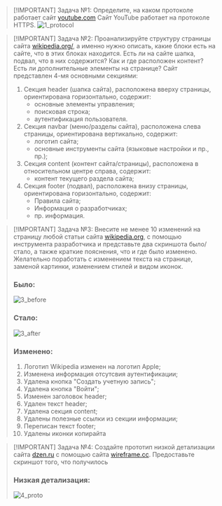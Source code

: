
> [!IMPORTANT] Задача №1: Определите, на каком протоколе работает сайт [youtube.com](https://youtube.com)
> Сайт YouTube работает на протоколе HTTPS.
> ![1_protocol](https://1drv.ms/i/s!Ao_utVYzBZuKhIdLvh19L96XBrC7sg?e=gcS3ia)

> [!IMPORTANT] Задача №2: Проанализируйте структуру страницы сайта [wikipedia.org/](https://ru.wikipedia.org/), а именно нужно описать, какие блоки есть на сайте, что в этих блоках находится. Есть ли на сайте шапка, подвал, что в них содержится? Как и где расположен контент? Есть ли дополнительные элементы на странице?
> Сайт представлен 4-мя основными секциями:
> 	1. Секция header (шапка сайта), расположена вверху страницы, ориентирована горизонтально, содержит:
> 		- основные элементы управления;
> 		- поисковая строка;
> 		- аутентификация пользователя.
> 	2. Секция navbar (меню/разделы сайта), расположена слева страницы, ориентирована вертикально, содержит:
> 		- логотип сайта;
> 		- основные инструменты сайта (языковые настройки и пр., пр.);
> 	3. Секция content (контент сайта/страницы), расположена в относительном центре справа, содержит:
> 		- контент текущего раздела сайта;
> 	4. Секция footer (подвал), расположена внизу страницы, ориентирована горизонтально, содержит:
> 		- Правила сайта;
> 		- Информация о разработчиках;
> 		- пр. информация.

> [!IMPORTANT] Задача №3: Внесите не менее 10 изменений на страницу любой статьи сайта [wikipedia.org](https://ru.wikipedia.org/), с помощью инструмента разработчика и представьте два скриншота было/стало, а также краткие пояснения, что и где было изменено. Желательно поработать с изменением текста на странице, заменой картинки, изменением стилей и видом иконок.
> ### Было:
> ![3_before](https://1drv.ms/i/s!Ao_utVYzBZuKhIdM1fzLssF34XggTg?e=WMcaq7)
> ### Стало:
> ![3_after](https://1drv.ms/i/s!Ao_utVYzBZuKhIdNpnXfCp6LuzmOHw?e=bz9vij)
> ### Изменено:
> 	1. Логотип Wikipedia изменен на логотип Apple;
> 	2. Изменена информация отсутсвия аутентификации;
> 	3. Удалена кнопка "Создать учетную запись";
> 	4. Удалена кнопка "Войти";
> 	5. Изменен заголовок header;
> 	6. Удален текст header;
> 	7. Удалена секция content;
> 	8. Удалены полезные ссылки из секции информации;
> 	9. Переписан текст footer;
> 	10. Удалены иконки копирайта

> [!IMPORTANT] Задача №4: Создайте прототип низкой детализации сайта [dzen.ru](https://dzen.ru/) с помощью сайта [wireframe.cc](https://wireframe.cc/). Предоставьте скриншот того, что получилось
> ### Низкая детализация:
> ![4_proto](https://1drv.ms/i/s!Ao_utVYzBZuKhIdOPOdOpJB8bZ7Q3w?e=bhBoEO)



